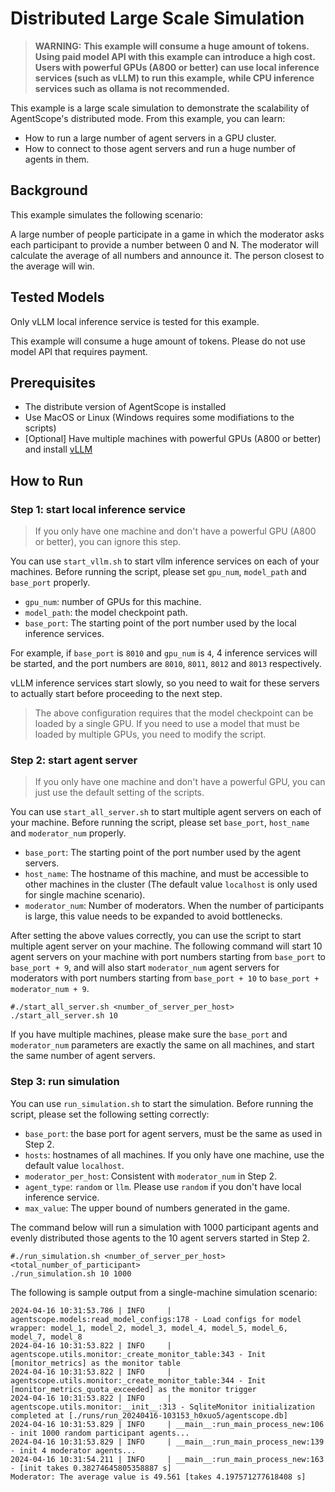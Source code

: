 # Distributed Large Scale Simulation

> **WARNING:**
> **This example will consume a huge amount of tokens.**
> **Using paid model API with this example can introduce a high cost.**
> **Users with powerful GPUs (A800 or better) can use local inference services (such as vLLM) to run this example,**
> **while CPU inference services such as ollama is not recommended.**

This example is a large scale simulation to demonstrate the scalability of AgentScope's distributed mode. From this example, you can learn:

- How to run a large number of agent servers in a GPU cluster.
- How to connect to those agent servers and run a huge number of agents in them.

## Background

This example simulates the following scenario:

A large number of people participate in a game in which the moderator asks each participant to provide a number between 0 and N. The moderator will calculate the average of all numbers and announce it. The person closest to the average will win.

## Tested Models

Only vLLM local inference service is tested for this example.

This example will consume a huge amount of tokens. Please do not use model API that requires payment.

## Prerequisites

- The distribute version of AgentScope is installed
- Use MacOS or Linux (Windows requires some modifiations to the scripts)
- [Optional] Have multiple machines with powerful GPUs (A800 or better) and install [vLLM](https://github.com/vllm-project/vllm)

## How to Run

### Step 1: start local inference service

> If you only have one machine and don't have a powerful GPU (A800 or better), you can ignore this step.

You can use `start_vllm.sh` to start vllm inference services on each of your machines.
Before running the script, please set `gpu_num`, `model_path` and `base_port` properly.

- `gpu_num`: number of GPUs for this machine.
- `model_path`: the model checkpoint path.
- `base_port`: The starting point of the port number used by the local inference services.

For example, if `base_port` is `8010` and `gpu_num` is `4`, 4 inference services will be started, and the port numbers are `8010`, `8011`, `8012` and `8013` respectively.

vLLM inference services start slowly, so you need to wait for these servers to actually start before proceeding to the next step.

> The above configuration requires that the model checkpoint can be loaded by a single GPU.
> If you need to use a model that must be loaded by multiple GPUs, you need to modify the script.

### Step 2: start agent server

> If you only have one machine and don't have a powerful GPU, you can just use the default setting of the scripts.

You can use `start_all_server.sh` to start multiple agent servers on each of your machine.
Before running the script, please set `base_port`, `host_name` and `moderator_num` properly.

- `base_port`: The starting point of the port number used by the agent servers.
- `host_name`: The hostname of this machine, and must be accessible to other machines in the cluster (The default value `localhost` is only used for single machine scenario).
- `moderator_num`: Number of moderators. When the number of participants is large, this value needs to be expanded to avoid bottlenecks.

After setting the above values correctly, you can use the script to start multiple agent server on your machine. The following command will start 10 agent servers on your machine with port numbers starting from `base_port` to `base_port + 9`, and will also start `moderator_num` agent servers for moderators with port numbers starting from `base_port + 10` to `base_port + moderator_num + 9`.

```shell
#./start_all_server.sh <number_of_server_per_host>
./start_all_server.sh 10
```

If you have multiple machines, please make sure the `base_port` and `moderator_num` parameters are exactly the same on all machines, and start the same number of agent servers.

### Step 3: run simulation

You can use `run_simulation.sh` to start the simulation.
Before running the script, please set the following setting correctly:

- `base_port`: the base port for agent servers, must be the same as used in Step 2.
- `hosts`: hostnames of all machines. If you only have one machine, use the default value `localhost`.
- `moderator_per_host`: Consistent with `moderator_num` in Step 2.
- `agent_type`: `random` or `llm`. Please use `random` if you don't have local inference service.
- `max_value`: The upper bound of numbers generated in the game.

The command below will run a simulation with 1000 participant agents and evenly distributed those agents to the 10 agent servers started in Step 2.

```shell
#./run_simulation.sh <number_of_server_per_host> <total_number_of_participant>
./run_simulation.sh 10 1000
```

The following is sample output from a single-machine simulation scenario:

```log
2024-04-16 10:31:53.786 | INFO     | agentscope.models:read_model_configs:178 - Load configs for model wrapper: model_1, model_2, model_3, model_4, model_5, model_6, model_7, model_8
2024-04-16 10:31:53.822 | INFO     | agentscope.utils.monitor:_create_monitor_table:343 - Init [monitor_metrics] as the monitor table
2024-04-16 10:31:53.822 | INFO     | agentscope.utils.monitor:_create_monitor_table:344 - Init [monitor_metrics_quota_exceeded] as the monitor trigger
2024-04-16 10:31:53.822 | INFO     | agentscope.utils.monitor:__init__:313 - SqliteMonitor initialization completed at [./runs/run_20240416-103153_h0xuo5/agentscope.db]
2024-04-16 10:31:53.829 | INFO     | __main__:run_main_process_new:106 - init 1000 random participant agents...
2024-04-16 10:31:53.829 | INFO     | __main__:run_main_process_new:139 - init 4 moderator agents...
2024-04-16 10:31:54.211 | INFO     | __main__:run_main_process_new:163 - [init takes 0.38274645805358887 s]
Moderator: The average value is 49.561 [takes 4.197571277618408 s]
```
